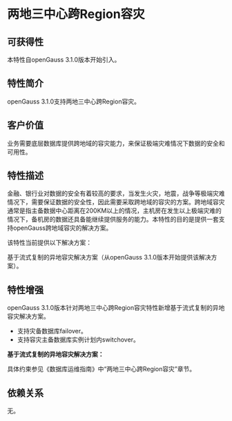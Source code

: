 # 两地三中心跨Region容灾

## 可获得性

本特性自openGauss 3.1.0版本开始引入。

## 特性简介

openGauss 3.1.0支持两地三中心跨Region容灾。

## 客户价值

业务需要底层数据库提供跨地域的容灾能力，来保证极端灾难情况下数据的安全和可用性。

## 特性描述

金融、银行业对数据的安全有着较高的要求，当发生火灾，地震，战争等极端灾难情况下，需要保证数据的安全性，因此需要采取跨地域的容灾的方案。跨地域容灾通常是指主备数据中心距离在200KM以上的情况，主机房在发生以上极端灾难的情况下，备机房的数据还具备能继续提供服务的能力。本特性的目的是提供一套支持openGauss跨地域容灾的解决方案。

该特性当前提供以下解决方案：

基于流式复制的异地容灾解决方案（从openGauss 3.1.0版本开始提供该解决方案）。

## 特性增强

openGauss 3.1.0版本针对两地三中心跨Region容灾特性新增基于流式复制的异地容灾解决方案。

- 支持灾备数据库failover。
- 支持容灾主备数据库实例计划内switchover。

**基于流式复制的异地容灾解决方案：**

具体约束参见《数据库运维指南》中“两地三中心跨Region容灾”章节。

## 依赖关系

无。